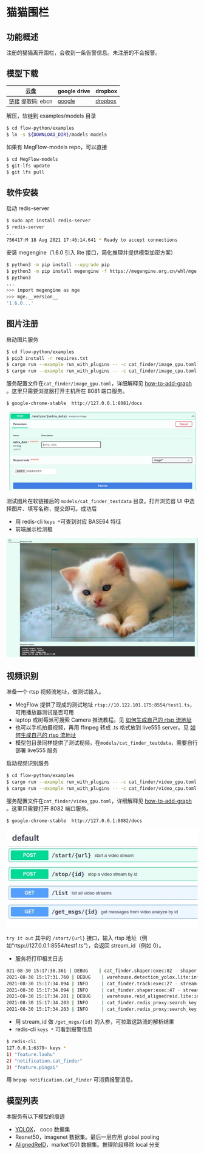 # 猫猫围栏

## 功能概述
注册的猫猫离开围栏，会收到一条告警信息。未注册的不会报警。

## 模型下载


| 云盘 | google drive | dropbox |
| - | - | - |
| [链接](https://pan.baidu.com/s/1SoxHZjdWyPRIAwfcHWUQTQ) 提取码: ebcn  | [google](https://drive.google.com/file/d/1EwMJFjNp2kuNglutoleZOVsqccSOW2Z4/view?usp=sharing)  |  [dropbox](https://www.dropbox.com/s/akhkxedyo2ubmys/models.zip?dl=0) |

解压，软链到 examples/models 目录

```bash
$ cd flow-python/examples
$ ln -s ${DOWNLOAD_DIR}/models models
```

如果有 MegFlow-models repo，可以直接

```bash
$ cd MegFlow-models
$ git-lfs update
$ git lfs pull
```

## 软件安装

启动 redis-server
```bash
$ sudo apt install redis-server
$ redis-server
...
756417:M 18 Aug 2021 17:46:14.641 * Ready to accept connections
```

安装 megengine（1.6.0 引入 lite 接口，简化推理并提供模型加密方案）
```bash
$ python3 -m pip install --upgrade pip
$ python3 -m pip install megengine -f https://megengine.org.cn/whl/mge.html
$ python3
...
>>> import megengine as mge
>>> mge.__version__
'1.6.0...'
```

## 图片注册

启动图片服务
```bash
$ cd flow-python/examples
$ pip3 install -r requires.txt
$ cargo run --example run_with_plugins -- -c cat_finder/image_gpu.toml  -p cat_finder    # 有 GPU 的机器执行这个
$ cargo run --example run_with_plugins -- -c cat_finder/image_cpu.toml  -p cat_finder    # 无 GPU 的 laptop 执行这句
```

服务配置文件在`cat_finder/image_gpu.toml`，详细解释见 [how-to-add-graph](../../../docs/how-to-add-graph.zh.md) 。这里只需要浏览器打开主机所在 8081 端口服务。

```bash
$ google-chrome-stable  http://127.0.0.1:8081/docs 
```

![](images/cat_finder_image_select.jpg)

测试图片在软链接后的 `models/cat_finder_testdata` 目录。打开浏览器 UI 中选择图片、填写名称，提交即可。成功后
* 用 redis-cli `keys *`可查到对应 BASE64 特征
* 前端展示检测框

![](images/cat_finder_image_result.jpg)


## 视频识别

准备一个 rtsp 视频流地址，做测试输入。

* MegFlow 提供了现成的测试地址 `rtsp://10.122.101.175:8554/test1.ts`，可用播放器测试是否可用
* laptop 或树莓派可搜索 Camera 推流教程。见 [如何生成自己的 rtsp 流地址](../../../docs/how-to-generate-rtsp.zh.md)
* 也可以手机拍摄视频，再用 ffmpeg 转成 .ts 格式放到 live555 server。见 [如何生成自己的 rtsp 流地址](../../../docs/how-to-generate-rtsp.zh.md)
* 模型包目录同样提供了测试视频，在`models/cat_finder_testdata`，需要自行部署 live555 服务

启动视频识别服务
```bash
$ cd flow-python/examples
$ cargo run --example run_with_plugins -- -c cat_finder/video_gpu.toml  -p cat_finder  # 有 GPU 的机器
$ cargo run --example run_with_plugins -- -c cat_finder/video_cpu.toml  -p cat_finder  # 无 GPU 的设备用这句
```
服务配置文件在`cat_finder/video_gpu.toml`，详细解释见 [how-to-add-graph](../../../docs/how-to-add-graph.zh.md) 。这里只需要打开 8082 端口服务。

```bash
$ google-chrome-stable  http://127.0.0.1:8082/docs 
```

![](images/cat_finder_video_select.jpg)

`try it out` 其中的 `/start/{url}` 接口，输入 rtsp 地址（例如“rtsp://127.0.0.1:8554/test1.ts”），会返回 stream_id（例如 0）。

* 服务将打印相关日志

```bash
021-08-30 15:17:30.361 | DEBUG    | cat_finder.shaper:exec:82 - shaper recv failed_ids [1]
2021-08-30 15:17:31.760 | DEBUG    | warehouse.detection_yolox.lite:inference:157 - YOLOX infer time: 0.4643s
2021-08-30 15:17:34.094 | INFO     | cat_finder.track:exec:27 - stream tracker finish
2021-08-30 15:17:34.094 | INFO     | cat_finder.shaper:exec:47 - stream shaper finish
2021-08-30 15:17:34.201 | DEBUG    | warehouse.reid_alignedreid.lite:inference:57 - ReID infer time: 0.1072s
2021-08-30 15:17:34.203 | INFO     | cat_finder.redis_proxy:search_key:72 - key: b'feature.laohu' dist: 0.7931023836135864
2021-08-30 15:17:34.203 | INFO     | cat_finder.redis_proxy:search_key:72 - key: b'feature.pingai' dist: 0.5928362607955933
```

* 用 stream_id 做 `/get_msgs/{id}` 的入参，可拉取这路流的解析结果
* redis-cli  `keys *` 可看到报警信息
```bash
$ redis-cli 
127.0.0.1:6379> keys *
1) "feature.laohu"
2) "notification.cat_finder"
3) "feature.pingai"
```
用 `brpop notification.cat_finder` 可消费报警消息。

## 模型列表

本服务有以下模型的痕迹

* [YOLOX](https://github.com/Megvii-BaseDetection/YOLOX)， coco 数据集
* Resnet50，imagenet 数据集。最后一层应用 global pooling
* [AlignedReID](https://arxiv.org/abs/1711.08184)，market1501 数据集。推理阶段移除 local 分支

